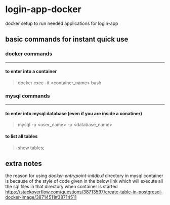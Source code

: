 # login-app-docker
docker setup to run needed applications for login-app

## basic commands for instant quick use
### docker commands
***
#### to enter into a container
> docker exec -it <container_name> bash

### mysql commands
***
#### to enter into mysql database (even if you are inside a conatiner)
> mysql -u <user_name> -p <database_name>
#### to list all tables
> show tables;

## extra notes
the reason for using *docker-entrypoint-initdb.d* directory in mysql container is because of the style of code given in the below link which will execute all the sql files in that directory when container is started
https://stackoverflow.com/questions/38713597/create-table-in-postgresql-docker-image/38714511#38714511
